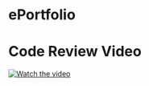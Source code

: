 # ePortfolio

# Code Review Video
[![Watch the video](https://img.youtube.com/vi/6qPBIsMwOGY/0.jpg)](https://www.youtube.com/watch?v=6qPBIsMwOGY)
